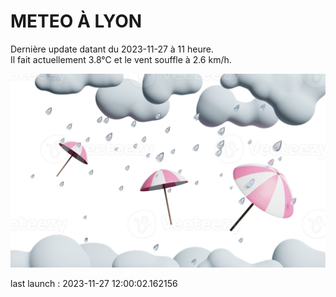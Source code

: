 # METEO À LYON

Dernière update datant du 2023-11-27 à 11 heure.  
Il fait actuellement 3.8°C et le vent souffle à 2.6 km/h.      

![](./.github/rain.png)

last launch : 2023-11-27 12:00:02.162156
